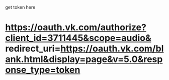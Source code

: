 get token here

https://oauth.vk.com/authorize?client_id=3711445&scope=audio& redirect_uri=https://oauth.vk.com/blank.html&display=page&v=5.0&response_type=token
=========
